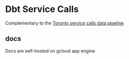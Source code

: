 # Dbt Service Calls

Complementary to the [Toronto service calls data pipeline](https://github.com/vykuang/toronto-service-calls-2023)

## docs

Docs are self-hosted on gcloud app engine